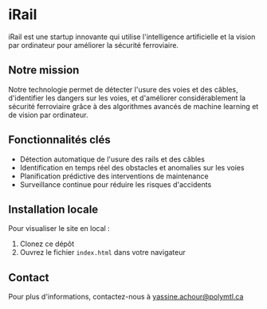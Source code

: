 # iRail

iRail est une startup innovante qui utilise l'intelligence artificielle et la vision par ordinateur pour améliorer la sécurité ferroviaire.

## Notre mission

Notre technologie permet de détecter l'usure des voies et des câbles, d'identifier les dangers sur les voies, et d'améliorer considérablement la sécurité ferroviaire grâce à des algorithmes avancés de machine learning et de vision par ordinateur.

## Fonctionnalités clés

- Détection automatique de l'usure des rails et des câbles
- Identification en temps réel des obstacles et anomalies sur les voies
- Planification prédictive des interventions de maintenance
- Surveillance continue pour réduire les risques d'accidents

## Installation locale

Pour visualiser le site en local :

1. Clonez ce dépôt
2. Ouvrez le fichier `index.html` dans votre navigateur

## Contact
Pour plus d'informations, contactez-nous à yassine.achour@polymtl.ca


